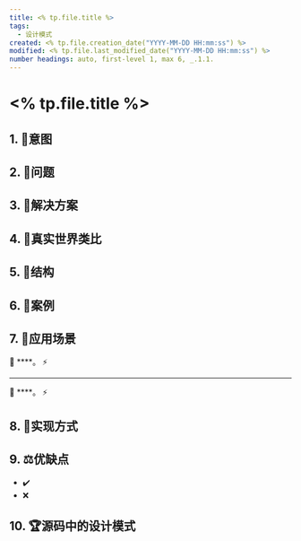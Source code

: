 ```yaml
---
title: <% tp.file.title %>
tags: 
  - 设计模式
created: <% tp.file.creation_date("YYYY-MM-DD HH:mm:ss") %>
modified: <% tp.file.last_modified_date("YYYY-MM-DD HH:mm:ss") %>
number headings: auto, first-level 1, max 6, _.1.1.
---
```


# <% tp.file.title %>

## 1. 🎨意图

## 2. 🙁问题

## 3. 🥳解决方案

## 4. 🚗真实世界类比

## 5. 🎯结构

## 6. 🚀案例

## 7. 🎉应用场景

🐞 ****。
⚡

---

🐞 ****。
⚡

## 8. 📝实现方式

## 9. ⚖︎优缺点

- ✔️ 
- ❌ 

## 10. 🏆源码中的设计模式
